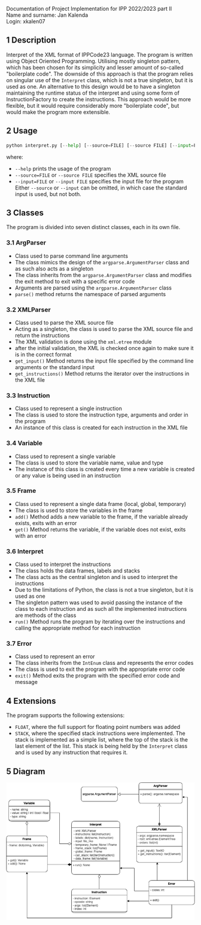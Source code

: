 Documentation of Project Implementation for IPP 2022/2023 part II   
Name and surname: Jan Kalenda  
Login: xkalen07  

## 1 Description
Interpret of the XML format of IPPCode23 language. The program is written using Object Oriented Programming. Utilising mostly singleton pattern,
which has been chosen for its simplicity and lesser amount of so-called "boilerplate code". The downside of this approach is that the program relies on singular use of the `Interpret` class, which is not a true singleton, but it is used as one.
An alternative to this design would be to have a singleton maintaining the runtime status of the interpret and using some form of InstructionFactory to create the instructions. This approach would be more flexible, but it would require considerably more "boilerplate code", but would make the program more extensible.


## 2 Usage
```python
python interpret.py [--help] [--source=FILE] [--source FILE] [--input=FILE] [--input FILE]
```

where:
- `--help` prints the usage of the program
- `--source=FILE` or `--source FILE` specifies the XML source file
- `--input=FILE` or `--input FILE` specifies the input file for the program  
Either `--source` or `--input` can be omitted, in which case the standard input is used, but not both.

## 3 Classes
The program is divided into seven distinct classes, each in its own file.

### 3.1 ArgParser
- Class used to parse command line arguments
- The class mimics the design of the `argparse.ArgumentParser` class and as such also acts as a singleton
- The class inherits from the `argparse.ArgumentParser` class and modifies the exit method to exit with a specific error code
- Arguments are parsed using the `argparse.ArgumentParser` class
- `parse()` method returns the namespace of parsed arguments

### 3.2 XMLParser
- Class used to parse the XML source file
- Acting as a singleton, the class is used to parse the XML source file and return the instructions
- The XML validation is done using the `xml.etree` module
- after the initial validation, the XML is checked once again to make sure it is in the correct format 
- `get_input()` Method returns the input file specified by the command line arguments or the standard input
- `get_instructions()` Method returns the iterator over the instructions in the XML file

### 3.3 Instruction
- Class used to represent a single instruction
- The class is used to store the instruction type, arguments and order in the program
- An instance of this class is created for each instruction in the XML file

### 3.4 Variable
- Class used to represent a single variable
- The class is used to store the variable name, value and type
- The instance of this class is created every time a new variable is created or any value is being used in an instruction

### 3.5 Frame
- Class used to represent a single data frame (local, global, temporary)
- The class is used to store the variables in the frame
- `add()` Method adds a new variable to the frame, if the variable already exists, exits with an error
- `get()` Method returns the variable, if the variable does not exist, exits with an error

### 3.6 Interpret
- Class used to interpret the instructions
- The class holds the data frames, labels and stacks
- The class acts as the central singleton and is used to interpret the instructions
- Due to the limitations of Python, the class is not a true singleton, but it is used as one
- The singleton pattern was used to avoid passing the instance of the class to each instruction and as such all the implemented instructions are methods of the class
- `run()` Method runs the program by iterating over the instructions and calling the appropriate method for each instruction

### 3.7 Error
- Class used to represent an error
- The class inherits from the `IntEnum` class and represents the error codes
- The class is used to exit the program with the appropriate error code
- `exit()` Method exits the program with the specified error code and message

## 4 Extensions
The program supports the following extensions:
 - `FLOAT`, where the full support for floating point numbers was added
 - `STACK`, where the specified stack instructions were implemented. The stack is implemented as a simple list, where the top of the stack is the last element of the list. This stack is being held by the `Interpret` class and is used by any instruction that requires it.

## 5 Diagram

![Diagram](img/IPP2.png)
